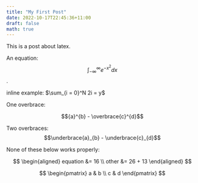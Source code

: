 ```yaml
---
title: "My First Post"
date: 2022-10-17T22:45:36+11:00
draft: false
math: true
---
```


This is a post about latex.

An equation:
$$\int_{-\infty}^{\infty} e^{-x^2} dx$$. <!-- works -->

inline example: $\sum_{i = 0}^N 2i = y$ <!-- works -->

One overbrace:

$${a}^{b} - \overbrace{c}^{d}$$ <!-- works-->

Two overbraces:
$$\underbrace{a}_{b} - \underbrace{c}_{d}$$ <!--does not work -->

None of these below works properly:

$$
\begin{aligned}
        equation &= 16 \\
        other &= 26 + 13
\end{aligned}
$$

$$
\begin{pmatrix}
   a & b \\
      c & d
      \end{pmatrix}
$$
